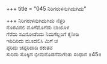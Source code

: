 +++
title = "045 ನಿರಿಗರುಳನುಗಿದುಗಿದು"

+++
ನಿರಿಗರುಳನುಗಿದುಗಿದು ನೆತ್ತರಿ   
ನೊರವಿನಲಿ ಮೊಗೆಮೊಗೆದು ಬಾಯೊಳ   
ಗೆರೆದು ಸವಿನೋಡೆಂದು ನಿಮಗೆಲ್ಲರಿಗೆ ಕೈನೀಡಿ           
ಇರಿದಿರಿದು ಮೂದಲಿಸಿ ಮಿಗೆ ಚ   
ಪ್ಪರಿದು ಚಪ್ಪರಿದಾಡಿ ರಕುತವ   
ಸುರಿದು ಸೊಕ್ಕಿದ ಭೀಮನೊಡನೆಮಗೆಂತು ಸಂಧಾನ       ॥45॥